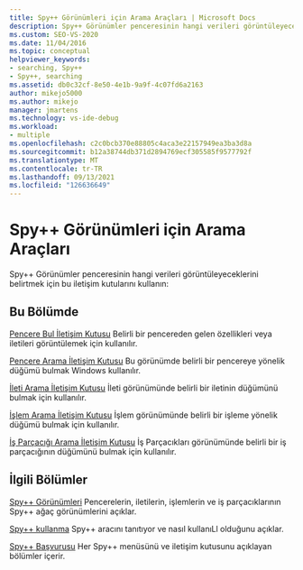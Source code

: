 ```yaml
---
title: Spy++ Görünümleri için Arama Araçları | Microsoft Docs
description: Spy++ Görünümler penceresinin hangi verileri görüntüleyeceklerini belirten iletişim kutularına bakın. İletişim kutuları Pencere Bul, Pencere Arama, İleti Arama, İşlem Arama ve İş Parçacığı Arama'dır.
ms.custom: SEO-VS-2020
ms.date: 11/04/2016
ms.topic: conceptual
helpviewer_keywords:
- searching, Spy++
- Spy++, searching
ms.assetid: db0c32cf-8e50-4e1b-9a9f-4c07fd6a2163
author: mikejo5000
ms.author: mikejo
manager: jmartens
ms.technology: vs-ide-debug
ms.workload:
- multiple
ms.openlocfilehash: c2c0bcb370e88805c4aca3e22157949ea3ba3d8a
ms.sourcegitcommit: b12a38744db371d2894769ecf305585f9577792f
ms.translationtype: MT
ms.contentlocale: tr-TR
ms.lasthandoff: 09/13/2021
ms.locfileid: "126636649"
---
```

# <a name="search-tools-for-spy-views"></a>Spy++ Görünümleri için Arama Araçları
Spy++ Görünümler penceresinin hangi verileri görüntüleyeceklerini belirtmek için bu iletişim kutularını kullanın:

## <a name="in-this-section"></a>Bu Bölümde
 [Pencere Bul İletişim Kutusu](../debugger/find-window-dialog-box.md) Belirli bir pencereden gelen özellikleri veya iletileri görüntülemek için kullanılır.

 [Pencere Arama İletişim Kutusu](../debugger/window-search-dialog-box.md) Bu görünümde belirli bir pencereye yönelik düğümü bulmak Windows kullanılır.

 [İleti Arama İletişim Kutusu](../debugger/message-search-dialog-box.md) İleti görünümünde belirli bir iletinin düğümünü bulmak için kullanılır.

 [İşlem Arama İletişim Kutusu](../debugger/process-search-dialog-box.md) İşlem görünümünde belirli bir işleme yönelik düğümü bulmak için kullanılır.

 [İş Parçacığı Arama İletişim Kutusu](../debugger/thread-search-dialog-box.md) İş Parçacıkları görünümünde belirli bir iş parçacığının düğümünü bulmak için kullanılır.

## <a name="related-sections"></a>İlgili Bölümler
 [Spy++ Görünümleri](../debugger/spy-increment-views.md) Pencerelerin, iletilerin, işlemlerin ve iş parçacıklarının Spy++ ağaç görünümlerini açıklar.

 [Spy++ kullanma](../debugger/using-spy-increment.md) Spy++ aracını tanıtıyor ve nasıl kullanıLl olduğunu açıklar.

 [Spy++ Başvurusu](../debugger/spy-increment-reference.md) Her Spy++ menüsünü ve iletişim kutusunu açıklayan bölümler içerir.